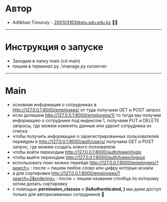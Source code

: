 # Автор
- Adilkhan Timuruly - 200103163@stu.sdu.edu.kz :man_student:
---
# Инструкция о запуске
- Заходим в папку main (cd main)
- пишем в терминал py .\manage.py runserver
---
# Main
- основная информация о сотрудниках в http://127.0.0.1:8000/employees/ от туда получаем GET и POST запрос
- если допишем http://127.0.0.1:8000/employees/1/ то тогда мы получим информацию о сотруднике под индексом 1, получаем PUT и DELETE запросы, где можем изменять данные или удалит сотрудника из списка
- чтобы получить информацию о зарегистрированных пользователей перейдем в http://127.0.0.1:8000/auth/users/ получаем GET и POST запрос, где можем создать нового ползователя
- чтобы войти переходим http://127.0.0.1:8000/auth/token/login
- чтобы выйти переходим http://127.0.0.1:8000/auth/token/logout
- использовать поис можно перейдя http://127.0.0.1:8000/employees/?search= : после = пишем любое слово или цифру которые искали
- а для сортировки http://127.0.0.1:8000/employees/?search=2&ordering= : после = пишем название столбца по которому хотим делать сортировку
- с помощью **permission_classes = (IsAuthenticated, )** мы даем доступ только для авторизаванных сотрудников :cop:
